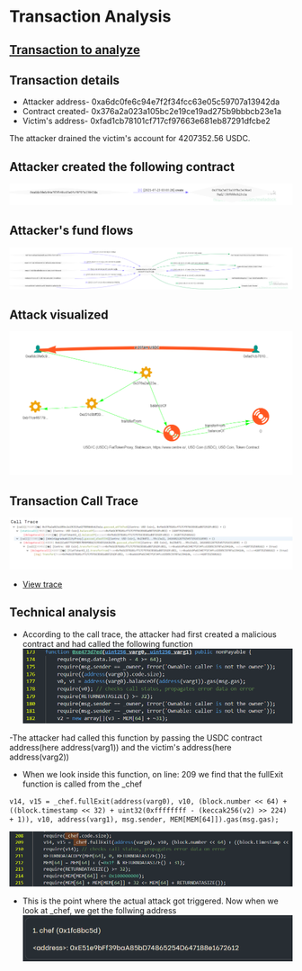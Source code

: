 # Transaction Analysis
## [Transaction to analyze](https://etherscan.io/tx/0xb4e17296635461d2ca5a26a9fa4aaeb24e073e0eb83a2fc6a207c1f97767a1b9)

## Transaction details
- Attacker address- 0xa6dc0fe6c94e7f2f34fcc63e05c59707a13942da
- Contract created- 0x376a2a023a105bc2e19ce19ad275b9bbbcb23e1a
- Victim's address- 0xfad1cb78101cf717cf97663e681eb87291dfcbe2

The attacker drained the victim's account for 4207352.56 USDC.

## Attacker created the following contract
![](/images/attack1.png)

## Attacker's fund flows 
![](/images/attack2.png)

## Attack visualized
![](/images/attack3.png)

## Transaction Call Trace
![](/images/trace.png)
- [View trace](https://tx.eth.samczsun.com/ethereum/0xb4e17296635461d2ca5a26a9fa4aaeb24e073e0eb83a2fc6a207c1f97767a1b9)

## Technical analysis
- According to the call trace, the attacker had first created a malicious contract and had called the following function
![](/images/image1.png)

-The attacker had called this function by passing the USDC contract address(here address(varg1)) and the victim's address(here address(varg2))
- When we look inside this function, on line: 209 we find that the fullExit function is called from the _chef
```
v14, v15 = _chef.fullExit(address(varg0), v10, (block.number << 64) + ((block.timestamp << 32) + uint32(0xffffffff - (keccak256(v2) >> 224) + 1)), v10, address(varg1), msg.sender, MEM[MEM[64]]).gas(msg.gas);
```
![](/images/image2.png)
- This is the point where the actual attack got triggered. Now when we look at _chef, we get the follwing address 
![](/images/image3.png)


